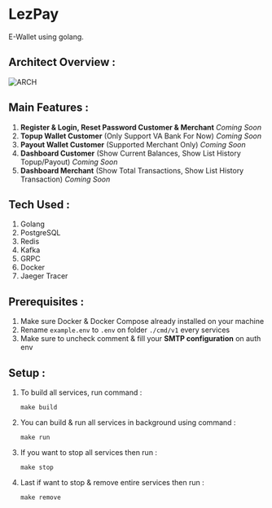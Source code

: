 # LezPay
E-Wallet using golang.

## Architect Overview :
![ARCH](https://raw.github.com/PickHD/LezPay/main/lezpay_arch.png)

## Main Features : 
1. **Register & Login, Reset Password Customer & Merchant** _Coming Soon_
2. **Topup Wallet Customer** (Only Support VA Bank For Now) _Coming Soon_
3. **Payout Wallet Customer** (Supported Merchant Only) _Coming Soon_
3. **Dashboard Customer** (Show Current Balances, Show List History Topup/Payout) _Coming Soon_
4. **Dashboard Merchant** (Show Total Transactions, Show List History Transaction) _Coming Soon_

## Tech Used :
1. Golang
2. PostgreSQL
3. Redis
4. Kafka
5. GRPC
6. Docker
7. Jaeger Tracer

## Prerequisites : 
1. Make sure Docker & Docker Compose already installed on your machine
2. Rename `example.env` to `.env` on folder `./cmd/v1` every services
3. Make sure to uncheck comment & fill your **SMTP configuration** on auth env

## Setup :
1. To build all services, run command : 
    ```
    make build
    ```

2. You can build & run all services in background using command : 
    ``` 
    make run
    ```
3. If you want to stop all services then run :
    ```
    make stop
    ```
4. Last if want to stop & remove entire services then run :
    ```
    make remove
    ```
